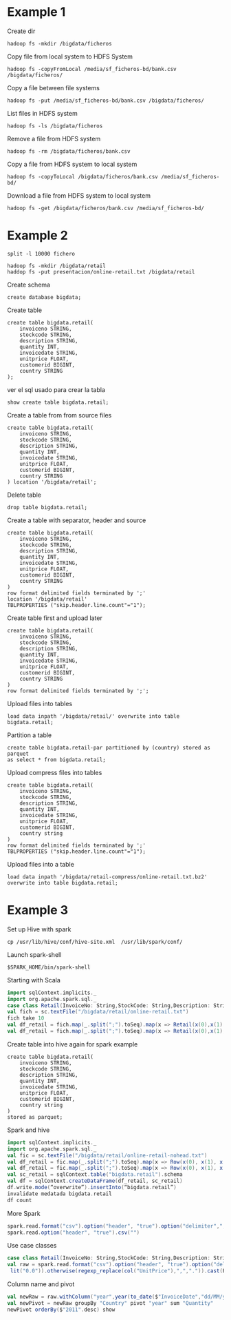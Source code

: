 # Example 1
Create dir
```jshelllanguage
hadoop fs -mkdir /bigdata/ficheros
```
Copy file from local system to HDFS System
```jshelllanguage
hadoop fs -copyFromLocal /media/sf_ficheros-bd/bank.csv /bigdata/ficheros/
```
Copy a file between file systems
```jshelllanguage
hadoop fs -put /media/sf_ficheros-bd/bank.csv /bigdata/ficheros/
```
List files in HDFS system
```jshelllanguage
hadoop fs -ls /bigdata/ficheros
```
Remove a file from HDFS system
```jshelllanguage
hadoop fs -rm /bigdata/ficheros/bank.csv
```
Copy a file from HDFS system to local system
```jshelllanguage
hadoop fs -copyToLocal /bigdata/ficheros/bank.csv /media/sf_ficheros-bd/
```
Download a file from HDFS system to local system
```jshelllanguage
hadoop fs -get /bigdata/ficheros/bank.csv /media/sf_ficheros-bd/
```

# Example 2
```jshelllanguage
split -l 10000 fichero
```
```jshelllanguage
hadoop fs -mkdir /bigdata/retail
haddop fs -put presentacion/online-retail.txt /bigdata/retail
```
Create schema
```jql
create database bigdata;
```
Create table
```jql
create table bigdata.retail(
    invoiceno STRING,
    stockcode STRING,
    description STRING,
    quantity INT,
    invoicedate STRING,
    unitprice FLOAT,
    customerid BIGINT,
    country STRING
);
```
ver el sql usado para crear la tabla
````jql
show create table bigdata.retail;
````
Create a table from from source files
````jql
create table bigdata.retail(
    invoiceno STRING,
    stockcode STRING,
    description STRING,
    quantity INT,
    invoicedate STRING,
    unitprice FLOAT,
    customerid BIGINT,
    country STRING
) location '/bigdata/retail';
````
Delete table
````jql
drop table bigdata.retail;
````
Create a table with separator, header and source
````jql
create table bigdata.retail(
    invoiceno STRING,
    stockcode STRING,
    description STRING,
    quantity INT,
    invoicedate STRING,
    unitprice FLOAT,
    customerid BIGINT,
    country STRING
)
row format delimited fields terminated by ';'
location '/bigdata/retail'
TBLPROPERTIES ("skip.header.line.count"="1");
````
Create table first and upload later
````jql
create table bigdata.retail(
    invoiceno STRING,
    stockcode STRING,
    description STRING,
    quantity INT,
    invoicedate STRING,
    unitprice FLOAT,
    customerid BIGINT,
    country STRING
)
row format delimited fields terminated by ';';
````
Upload files into tables
```jshelllanguage
load data inpath '/bigdata/retail/' overwrite into table bigdata.retail;
```
Partition a table
````jql
create table bigdata.retail-par partitioned by (country) stored as parquet
as select * from bigdata.retail;
````
Upload compress files into tables
````jql
create table bigdata.retail(
    invoiceno STRING,
    stockcode STRING,
    description STRING,
    quantity INT,
    invoicedate STRING,
    unitprice FLOAT,
    customerid BIGINT,
    country string
)
row format delimited fields terminated by ';'
TBLPROPERTIES ("skip.header.line.count"="1");
````
Upload files into a table
````jshelllanguage
load data inpath '/bigdata/retail-compress/online-retail.txt.bz2' overwrite into table bigdata.retail;
````

# Example 3
Set up Hive with spark
````jshelllanguage
cp /usr/lib/hive/conf/hive-site.xml  /usr/lib/spark/conf/
````
Launch spark-shell
```jshelllanguage
$SPARK_HOME/bin/spark-shell
```
Starting with Scala
````scala
import sqlContext.implicits._
import org.apache.spark.sql._
case class Retail(InvoiceNo: String,StockCode: String,Description: String,Quantity: Integer,InvoiceDate: String, UnitPrice: Float,CustomerID: String, Country: String)
val fich = sc.textFile("/bigdata/retail/online-retail.txt")
fich take 10
val df_retail = fich.map(_.split(";").toSeq).map(x => Retail(x(0),x(1),x(2),x(3),x(4),x(5),x(6),x(7))).toDF
val df_retail = fich.map(_.split(";").toSeq).map(x => Retail(x(0),x(1),x(2),x(3).toInt,x(4),x(5).toFloat,x(6),x(7))).toDF
````
Create table into hive again for spark example
````jql
create table bigdata.retail(
    invoiceno STRING,
    stockcode STRING,
    description STRING,
    quantity INT,
    invoicedate STRING,
    unitprice FLOAT,
    customerid BIGINT,
    country string
)
stored as parquet;
````
Spark and hive
````scala
import sqlContext.implicits._
import org.apache.spark.sql._
val fic = sc.textFile("/bigdata/retail/online-retail-nohead.txt")
val df_retail = fic.map(_.split(";").toSeq).map(x => Row(x(0), x(1), x(2), x(3).toInt, x(4), x(5).replace(",",".").toFloat, x(6).toLong, x(7)))
val df_retail = fic.map(_.split(";").toSeq).map(x => Row(x(0), x(1), x(2), Option(x(3)).getOrElse("0").toInt, x(4), Option(x(5)).getOrElse("0.0").replace(",",".").toFloat, Option(x(6)).map(d => if(d.isEmpty) "0" else d).getOrElse("0").toLong, x(7)))
val sc_retail = sqlContext.table("bigdata.retail").schema
val df = sqlContext.createDataFrame(df_retail, sc_retail)
df.write.mode(“overwrite”).insertInto(“bigdata.retail”)
invalidate medatada bigdata.retail
df count
````
More Spark
````scala
spark.read.format("csv").option("header", "true").option("delimiter",";").load("")
spark.read.option("header", "true").csv("")
````
Use case classes
````scala
case class Retail(InvoiceNo: String,StockCode: String,Description: String,Quantity: Integer,InvoiceDate: String,UnitPrice: Float,CustomerID: String,Country: String)
val raw = spark.read.format("csv").option("header", "true").option("delimiter",";").load("online_retail.txt").withColumn("Quantity", 'Quantity.cast(IntegerType)).withColumn("UnitPrice", when(col("UnitPrice").isNull,
 lit("0.0")).otherwise(regexp_replace(col("UnitPrice"),",",".")).cast(FloatType)).as[Retail]
````
Column name and pivot
````scala
val newRaw = raw.withColumn("year",year(to_date($"InvoiceDate","dd/MM/yyyy")))
val newPivot = newRaw groupBy "Country" pivot "year" sum "Quantity"
newPivot orderBy($"2011".desc) show
````
